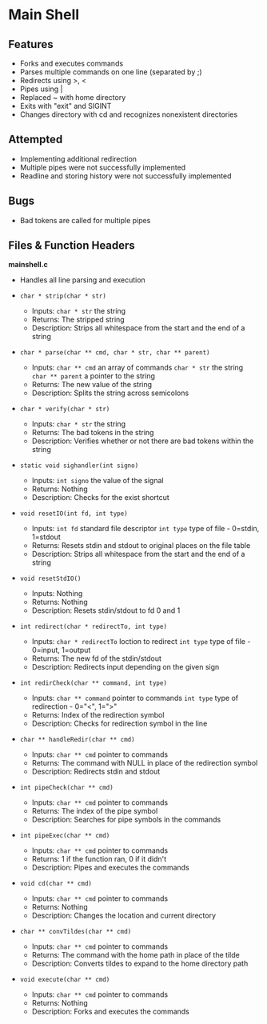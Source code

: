 # Main Shell

## Features
- Forks and executes commands
- Parses multiple commands on one line (separated by ;)
- Redirects using >, <
- Pipes using |
- Replaced ~ with home directory
- Exits with "exit" and SIGINT
- Changes directory with cd and recognizes nonexistent directories

## Attempted
- Implementing additional redirection
- Multiple pipes were not successfully implemented
- Readline and storing history were not successfully implemented
  
## Bugs
- Bad tokens are called for multiple pipes 
	
## Files & Function Headers

**mainshell.c**
- Handles all line parsing and execution

- ```char * strip(char * str)```
  - Inputs: ```char * str``` the string
  - Returns: The stripped string
  - Description: Strips all whitespace from the start and the end of a string
- ```char * parse(char ** cmd, char * str, char ** parent)```
  - Inputs: ```char ** cmd``` an array of commands 
           ```char * str``` the string
           ``` char ** parent``` a pointer to the string
  - Returns: The new value of the string
  - Description: Splits the string across semicolons
- ```char * verify(char * str)```
  - Inputs: ```char * str``` the string
  - Returns: The bad tokens in the string
  - Description: Verifies whether or not there are bad tokens within the string
- ```static void sighandler(int signo)```
  - Inputs: ```int signo``` the value of the signal
  - Returns: Nothing
  - Description: Checks for the exist shortcut
- ```void resetIO(int fd, int type)```
  - Inputs: ```int fd``` standard file descriptor
            ```int type``` type of file - 0=stdin, 1=stdout
  - Returns: Resets stdin and stdout to original places on the file table
  - Description: Strips all whitespace from the start and the end of a string
- ```void resetStdIO()```
  - Inputs: Nothing
  - Returns: Nothing
  - Description: Resets stdin/stdout to fd 0 and 1
- ```int redirect(char * redirectTo, int type)```
  - Inputs: ```char * redirectTo``` loction to redirect
            ```int type``` type of file - 0=input, 1=output
  - Returns: The new fd of the stdin/stdout
  - Description: Redirects input depending on the given sign
- ```int redirCheck(char ** command, int type)```
  - Inputs: ```char ** command``` pointer to commands
            ```int type``` type of redirection - 0="<", 1=">"
  - Returns: Index of the redirection symbol
  - Description: Checks for redirection symbol in the line
- ```char ** handleRedir(char ** cmd)```
  - Inputs: ```char ** cmd``` pointer to commands
  - Returns: The command with NULL in place of the redirection symbol
  - Description: Redirects stdin and stdout
- ```int pipeCheck(char ** cmd)```
  - Inputs: ```char ** cmd``` pointer to commands
  - Returns: The index of the pipe symbol
  - Description: Searches for pipe symbols in the commands
- ```int pipeExec(char ** cmd)```
  - Inputs: ```char ** cmd``` pointer to commands
  - Returns: 1 if the function ran, 0 if it didn't
  - Description: Pipes and executes the commands
- ```void cd(char ** cmd)```
  - Inputs: ```char ** cmd``` pointer to commands
  - Returns: Nothing
  - Description: Changes the location and current directory
- ```char ** convTildes(char ** cmd)```
  - Inputs: ```char ** cmd``` pointer to commands
  - Returns: The command with the home path in place of the tilde
  - Description: Converts tildes to expand to the home directory path
- ```void execute(char ** cmd)```
  - Inputs: ```char ** cmd``` pointer to commands
  - Returns: Nothing
  - Description: Forks and executes the commands
